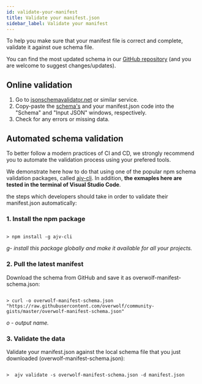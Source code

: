 ```yaml
---
id: validate-your-manifest
title: Validate your manifest.json
sidebar_label: Validate your manifest
---
```


To help you make sure that your manifest file is correct and complete, validate it against oue schema file.

You can find the most updated schema in our <a href="https://github.com/overwolf/community-gists/blob/master/overwolf-manifest-schema.json" target="_blank">GitHub repository</a> (and you are welcome to suggest changes/updates).

## Online validation

1. Go to <a href="http://www.jsonschemavalidator.net" target="_blank">jsonschemavalidator.net</a> or similar service.
2. Copy-paste the [schema's](https://raw.githubusercontent.com/overwolf/community-gists/master/overwolf-manifest-schema.json) and your manifest.json code into the "Schema" and "Input JSON" windows, respectively.
3. Check for any errors or missing data.

## Automated schema validation

To better follow a modern practices of CI and CD, we strongly recommend you to automate the validation process using your prefered tools.

We demonstrate here how to do that using one of the popular npm schema validation packages, called <a href="https://www.npmjs.com/package/ajv-cli" target="_blank">ajv-cli</a>.  In addition, **the exmaples here are tested in the terminal of Visual Studio Code**.

the steps which developers should take in order to validate their manifest.json automatically:
 
  
### 1. Install the npm package

<pre><code>
> npm install -g ajv-cli
</code></pre>

*g- install this package globally and make it available for all your projects.*

### 2. Pull the latest manifest

Download the schema from GitHub and save it as overwolf-manifest-schema.json: 

<pre><code>
> curl -o overwolf-manifest-schema.json "https://raw.githubusercontent.com/overwolf/community-gists/master/overwolf-manifest-schema.json"
</code></pre>

*o - output name.*

### 3. Validate the data

Validate your manifest.json against the local schema file that you just downloaded (overwolf-manifest-schema.json):

<pre><code>
>  ajv validate -s overwolf-manifest-schema.json -d manifest.json
</code></pre>


